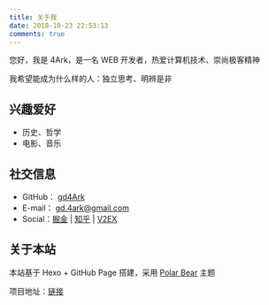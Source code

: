 ```yaml
---
title: 关于我
date: 2018-10-23 22:53:13
comments: true
---
```


您好，我是 4Ark，是一名 WEB 开发者，热爱计算机技术、崇尚极客精神

我希望能成为什么样的人：独立思考、明辨是非

## 兴趣爱好

- 历史、哲学
- 电影、音乐

## 社交信息

-   GitHub： [gd4Ark](https://github.com/gd4Ark)
-   E-mail： gd.4ark@gmail.com
-   Social：[掘金](https://juejin.im/user/5a4f6e2c6fb9a01cb508a127) | [知乎](https://www.zhihu.com/people/cai-hong-hui-2/activities) | [V2EX](https://www.v2ex.com/member/4ark)

## 关于本站

本站基于 Hexo + GitHub Page 搭建，采用 [Polar Bear](https://github.com/frostfan/hexo-theme-polarbear) 主题

项目地址：[链接](https://github.com/gd4Ark/gd4Ark.github.io)

